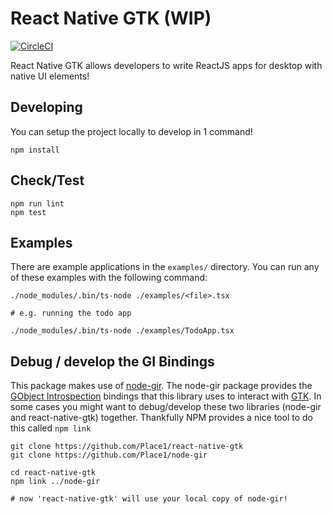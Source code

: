 # React Native GTK (WIP)
[![CircleCI](https://circleci.com/gh/Place1/react-native-gtk/tree/master.svg?style=shield)](https://circleci.com/gh/Place1/react-native-gtk/tree/master)

React Native GTK allows developers to write ReactJS apps for desktop with native UI elements!

## Developing
You can setup the project locally to develop in 1 command!
```
npm install
```

## Check/Test
```
npm run lint
npm test
```

## Examples
There are example applications in the `examples/` directory. You can run any of these examples
with the following command:
```
./node_modules/.bin/ts-node ./examples/<file>.tsx

# e.g. running the todo app

./node_modules/.bin/ts-node ./examples/TodoApp.tsx
```

## Debug / develop the GI Bindings
This package makes use of [node-gir](https://github.com/Place1/node-gir). The node-gir package provides the
[GObject Introspection](https://wiki.gnome.org/Projects/GObjectIntrospection) bindings that this library uses
to interact with [GTK](https://developer.gnome.org/gtk3/stable/). In some cases you might want to
debug/develop these two libraries (node-gir and react-native-gtk) together. Thankfully NPM provides a nice
tool to do this called `npm link`

```
git clone https://github.com/Place1/react-native-gtk
git clone https://github.com/Place1/node-gir

cd react-native-gtk
npm link ../node-gir

# now 'react-native-gtk' will use your local copy of node-gir!
```
